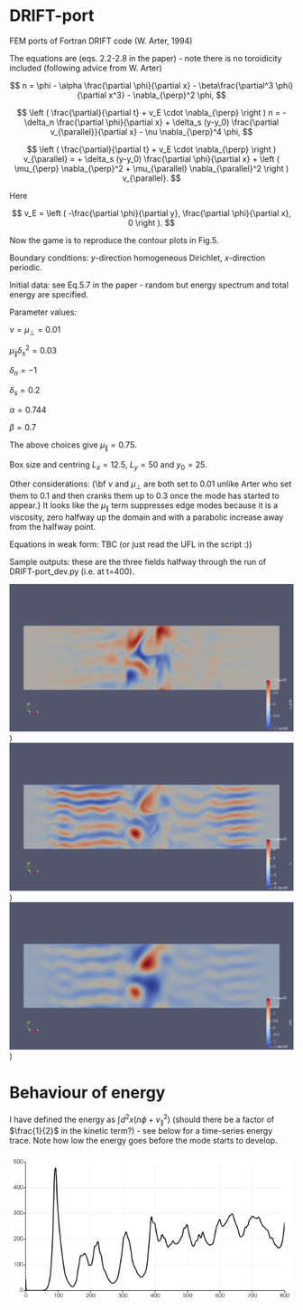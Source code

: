 # DRIFT-port
FEM ports of Fortran DRIFT code (W. Arter, 1994)

The equations are (eqs. 2.2-2.8 in the paper) - note there is no toroidicity included (following advice from W. Arter)

$$
n = \phi - \alpha \frac{\partial \phi}{\partial x} - \beta\frac{\partial^3 \phi}{\partial x^3} - \nabla_{\perp}^2 \phi,
$$

$$
\left ( \frac{\partial}{\partial t} + v_E \cdot \nabla_{\perp} \right ) n = - \delta_n \frac{\partial \phi}{\partial x} + \delta_s (y-y_0) \frac{\partial v_{\parallel}}{\partial x} - \nu \nabla_{\perp}^4 \phi,
$$

$$
\left ( \frac{\partial}{\partial t} + v_E \cdot \nabla_{\perp} \right ) v_{\parallel} = + \delta_s (y-y_0) \frac{\partial \phi}{\partial x} + \left ( \mu_{\perp} \nabla_{\perp}^2 + \mu_{\parallel} \nabla_{\parallel}^2 \right ) v_{\parallel}.
$$

Here

$$
v_E = \left ( -\frac{\partial \phi}{\partial y}, \frac{\partial \phi}{\partial x}, 0 \right ).
$$

Now the game is to reproduce the contour plots in Fig.5.

Boundary conditions: $y$-direction homogeneous Dirichlet, $x$-direction periodic.

Initial data: see Eq.5.7 in the paper - random but energy spectrum and total energy are specified.

Parameter values:

$\nu = \mu_{\perp} = 0.01$

$\mu_{\parallel} \delta_s^2 = 0.03$

$\delta_n = -1$

$\delta_s = 0.2$

$\alpha = 0.744$

$\beta = 0.7$

The above choices give $\mu_{\parallel} = 0.75$.

Box size and centring $L_x =12.5$, $L_y = 50$ and $y_0 = 25$.

Other considerations:
{\bf $\nu$ and $\mu_{\perp}$ are both set to $0.01$ unlike Arter who set them to $0.1$ and then cranks them up to $0.3$ once the mode has started to appear.}  It looks like the $\mu_{\parallel}$ term suppresses edge modes because it is a viscosity, zero halfway up the domain and with a parabolic increase away from the halfway point.

Equations in weak form: TBC (or just read the UFL in the script :))

Sample outputs: these are the three fields halfway through the run of DRIFT-port_dev.py (i.e. at t=400).

![v_par](png/v_par_200.png "parallel velocity"))
![n](png/n_200.png "density"))
![phi](png/phi_200.png "potential"))

# Behaviour of energy

I have defined the energy as $\int d^2 x \left ( n \phi + v_{\parallel}^2 \right )$ (should there be a factor of $\frac{1}{2}$ in the kinetic term?) - see below for a time-series energy trace.  Note how low the energy goes before the mode starts to develop.

![energy](png/energy1.png "Time-evolution of the energy for the script {\tt DRIFT-port_dev.py} used to generate the fields shown above")

